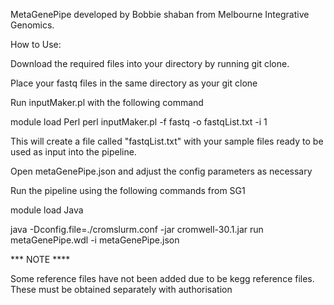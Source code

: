 MetaGenePipe developed by Bobbie shaban from Melbourne Integrative Genomics.

How to Use:

Download the required files into your directory by running git clone.

Place your fastq files in the same directory as your git clone

Run inputMaker.pl with the following command

module load Perl
perl inputMaker.pl -f fastq -o fastqList.txt -i 1

This will create a file called "fastqList.txt" with your sample files ready to be used as input into the pipeline.

Open metaGenePipe.json and adjust the config parameters as necessary

Run the pipeline using the following commands from SG1

module load Java

java -Dconfig.file=./cromslurm.conf -jar cromwell-30.1.jar run metaGenePipe.wdl -i metaGenePipe.json


*** NOTE ****

Some reference files have not been added due to be kegg reference files. These must be obtained separately with authorisation
